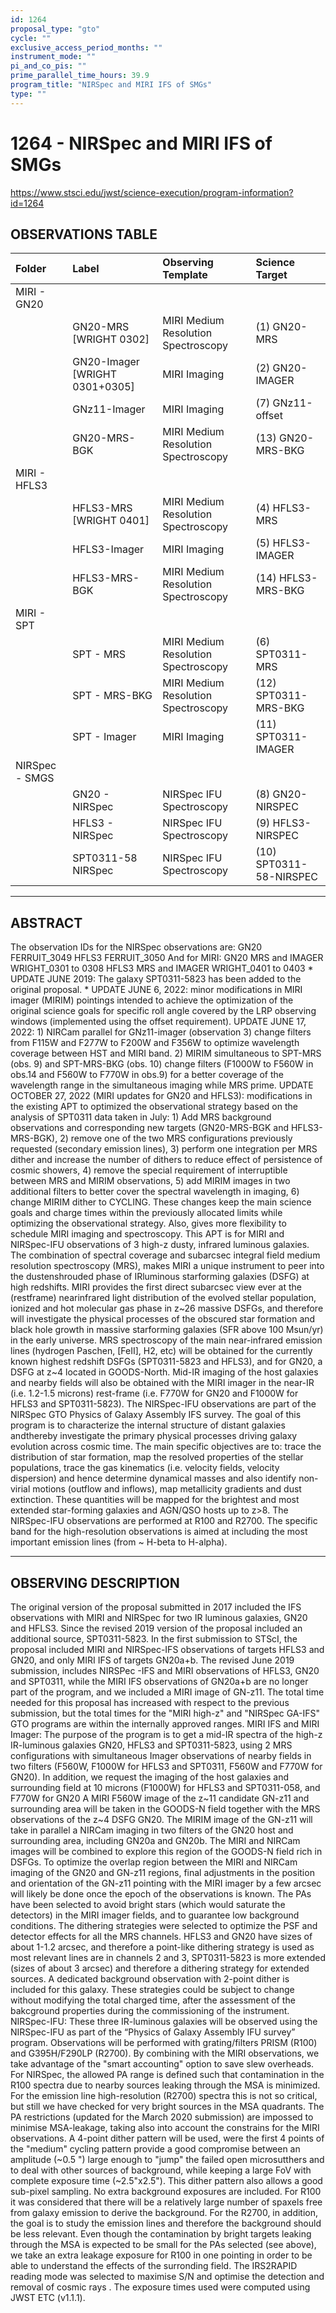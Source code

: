 ```yaml
---
id: 1264
proposal_type: "gto"
cycle: ""
exclusive_access_period_months: ""
instrument_mode: ""
pi_and_co_pis: ""
prime_parallel_time_hours: 39.9
program_title: "NIRSpec and MIRI IFS of SMGs"
type: ""
---
```

# 1264 - NIRSpec and MIRI IFS of SMGs
https://www.stsci.edu/jwst/science-execution/program-information?id=1264
## OBSERVATIONS TABLE
| Folder          | Label                        | Observing Template               | Science Target           |
| :-------------- | :--------------------------- | :------------------------------- | :----------------------- |
| MIRI - GN20     |                              |                                  |                          |
|                 | GN20-MRS [WRIGHT 0302]       | MIRI Medium Resolution Spectroscopy | (1) GN20-MRS             |
|                 | GN20-Imager [WRIGHT 0301+0305] | MIRI Imaging                     | (2) GN20-IMAGER          |
|                 | GNz11-Imager                 | MIRI Imaging                     | (7) GNz11-offset         |
|                 | GN20-MRS-BGK                 | MIRI Medium Resolution Spectroscopy | (13) GN20-MRS-BKG        |
| MIRI - HFLS3    |                              |                                  |                          |
|                 | HFLS3-MRS [WRIGHT 0401]     | MIRI Medium Resolution Spectroscopy | (4) HFLS3-MRS            |
|                 | HFLS3-Imager                 | MIRI Imaging                     | (5) HFLS3-IMAGER         |
|                 | HFLS3-MRS-BGK                | MIRI Medium Resolution Spectroscopy | (14) HFLS3-MRS-BKG       |
| MIRI - SPT      |                              |                                  |                          |
|                 | SPT - MRS                    | MIRI Medium Resolution Spectroscopy | (6) SPT0311-MRS          |
|                 | SPT - MRS-BKG                | MIRI Medium Resolution Spectroscopy | (12) SPT0311-MRS-BKG     |
|                 | SPT - Imager                 | MIRI Imaging                     | (11) SPT0311-IMAGER      |
| NIRSpec - SMGS  |                              |                                  |                          |
|                 | GN20 - NIRSpec               | NIRSpec IFU Spectroscopy         | (8) GN20-NIRSPEC         |
|                 | HFLS3 - NIRSpec              | NIRSpec IFU Spectroscopy         | (9) HFLS3-NIRSPEC        |
|                 | SPT0311-58 NIRSpec           | NIRSpec IFU Spectroscopy         | (10) SPT0311-58-NIRSPEC  |

---

## ABSTRACT

The observation IDs for the NIRSpec observations are: GN20 FERRUIT_3049 HFLS3 FERRUIT_3050 And for MIRI: GN20 MRS and IMAGER WRIGHT_0301 to 0308 HFLS3 MRS and IMAGER WRIGHT_0401 to 0403 * UPDATE JUNE 2019: The galaxy SPT0311-5823 has been added to the original proposal. * UPDATE JUNE 6, 2022: minor modifications in MIRI imager (MIRIM) pointings intended to achieve the optimization of the original science goals for specific roll angle covered by the LRP observing windows (implemented using the offset requirement). UPDATE JUNE 17, 2022: 1) NIRCam parallel for GNz11-imager (observation 3) change filters from F115W and F277W to F200W and F356W to optimize wavelength coverage between HST and MIRI band. 2) MIRIM simultaneous to SPT-MRS (obs. 9) and SPT-MRS-BKG (obs. 10) change filters (F1000W to F560W in obs.14 and F560W to F770W in obs.9) for a better coverage of the wavelength range in the simultaneous imaging while MRS prime. UPDATE OCTOBER 27, 2022 (MIRI updates for GN20 and HFLS3): modifications in the existing APT to optimized the observational strategy based on the analysis of SPT0311 data taken in July: 1) Add MRS background observations and corresponding new targets (GN20-MRS-BGK and HFLS3-MRS-BGK), 2) remove one of the two MRS configurations previously requested (secondary emission lines), 3) perform one integration per MRS dither and increase the number of dithers to reduce effect of persistence of cosmic showers, 4) remove the special requirement of interruptible between MRS and MIRIM observations, 5) add MIRIM images in two additional filters to better cover the spectral wavelength in imaging, 6) change MIRIM dither to CYCLING. These changes keep the main science goals and charge times within the previously allocated limits while optimizing the observational strategy. Also, gives more flexibility to schedule MIRI imaging and spectroscopy. This APT is for MIRI and NIRSpec-IFU observations of 3 high-z dusty, infrared luminous galaxies. The combination of spectral coverage and subarcsec integral field medium resolution spectroscopy (MRS), makes MIRI a unique instrument to peer into the dustenshrouded phase of IRluminous starforming galaxies (DSFG) at high redshifts. MIRI provides the first direct subarcsec view ever at the (restframe) nearinfrared light distribution of the evolved stellar population, ionized and hot molecular gas phase in z~26 massive DSFGs, and therefore will investigate the physical processes of the obscured star formation and black hole growth in massive starforming galaxies (SFR above 100 Msun/yr) in the early universe. MRS spectroscopy of the main near-infrared emission lines (hydrogen Paschen, [FeII], H2, etc) will be obtained for the currently known highest redshift DSFGs (SPT0311-5823 and HFLS3), and for GN20, a DSFG at z~4 located in GOODS-North. Mid-IR imaging of the host galaxies and nearby fields will also be obtained with the MIRI imager in the near-IR (i.e. 1.2-1.5 microns) rest-frame (i.e. F770W for GN20 and F1000W for HFLS3 and SPT0311-5823). The NIRSpec-IFU observations are part of the NIRSpec GTO Physics of Galaxy Assembly IFS survey. The goal of this program is to characterize the internal structure of distant galaxies andthereby investigate the primary physical processes driving galaxy evolution across cosmic time. The main specific objectives are to: trace the distribution of star formation, map the resolved properties of the stellar populations, trace the gas kinematics (i.e. velocity fields, velocity dispersion) and hence determine dynamical masses and also identify non-virial motions (outflow and inflows), map metallicity gradients and dust extinction. These quantities will be mapped for the brightest and most extended star-forming galaxies and AGN/QSO hosts up to z>8. The NIRSpec-IFU observations are performed at R100 and R2700. The specific band for the high-resolution observations is aimed at including the most important emission lines (from ~ H-beta to H-alpha).

---

## OBSERVING DESCRIPTION

The original version of the proposal submitted in 2017 included the IFS observations with MIRI and NIRSpec for two IR luminous galaxies, GN20 and HFLS3. Since the revised 2019 version of the proposal included an additional source, SPT0311-5823.
In the first submission to STScI, the proposal included MIRI and NIRSpec-IFS observations of targets HFLS3 and GN20, and only MIRI IFS of targets GN20a+b. The revised June 2019 submission, includes NIRSPec -IFS and MIRI observations of HFLS3, GN20 and SPT0311, while the MIRI IFS observations of GN20a+b are no longer part of the program, and we included a MIRI image of GN-z11. The total time needed for this proposal has increased with respect to the previous submission, but the total times for the "MIRI high-z" and "NIRSpec GA-IFS" GTO programs are within the internally approved ranges.
MIRI IFS and MIRI Imager:
The purpose of the program is to get a mid-IR spectra of the high-z IR-luminous galaxies GN20, HFLS3 and SPT0311-5823, using 2 MRS configurations with simultaneous Imager observations of nearby fields in two filters (F560W, F1000W for HFLS3 and SPT0311, F560W and F770W for GN20). In addition, we request the imaging of the host galaxies and surrounding field at 10 microns (F1000W) for HFLS3 and SPT0311-058, and F770W for GN20
A MIRI F560W image of the z~11 candidate GN-z11 and surrounding area will be taken in the GOODS-N field together with the MRS observations of the z~4 DSFG GN20. The MIRIM image of the GN-z11 will take in parallel a NIRCam imaging in two filters of the GN20 host and surrounding area, including GN20a and GN20b. The MIRI and NIRCam images will be combined to explore this region of the GOODS-N field rich in DSFGs. To optimize the overlap region between the MIRI and NIRCam imaging of the GN20 and GN-z11 regions, final adjustments in the position and orientation of the GN-z11 pointing with the MIRI imager by a few arcsec will likely be done once the epoch of the observations is known.
The PAs have been selected to avoid bright stars (which would saturate the detectors) in the MIRI imager fields, and to guarantee low background conditions.
The dithering strategies were selected to optimize the PSF and detector effects for all the MRS channels. HFLS3 and GN20 have sizes of about 1-1.2 arcsec, and therefore a point-like dithering strategy is used as most relevant lines are in channels 2 and 3, SPT0311-5823 is more extended (sizes of about 3 arcsec) and therefore a dithering strategy for extended sources. A dedicated background observation with 2-point dither is included for this galaxy. These strategies could be subject to change without modifying the total charged time, after the assessment of the bakcground properties during the commissioning of the instrument.
NIRSpec-IFU:
These three IR-luminous galaxies will be observed using the NIRSpec-IFU as part of the “Physics of Galaxy Assembly IFU survey” program. Observations will be performed with grating/filters PRISM (R100) and G395H/F290LP (R2700). By combining with the MIRI observations, we take advantage of the "smart accounting" option to save slew overheads.
For NIRSpec, the allowed PA range is defined such that contamination in the R100 spectra due to nearby sources leaking through the MSA is minimized. For the emission line high-resolution (R2700) spectra this is not so critical, but still we have checked for very bright sources in the MSA quadrants.
The PA restrictions (updated for the March 2020 submission) are impossed to minimise MSA-leakage, taking also into account the constrains for the MIRI observations.
A 4-point dither pattern will be used, were the first 4 points of the "medium" cycling pattern provide a good compromise between an amplitude (~0.5 ") large enough to "jump" the failed open microsutthers and to deal with other sources of background, while keeping a large FoV with complete exposure time (~2.5"x2.5"). This dither pattern also allows a good sub-pixel sampling.
No extra background exposures are included. For R100 it was considered that there will be a relatively large number of spaxels free from galaxy emission to derive the background. For the R2700, in addition, the goal is to study the emission lines and therefore the background should be less relevant.
Even though the contamination by bright targets leaking through the MSA is expected to be small for the PAs selected (see above), we take an extra leakage exposure for R100 in one pointing in order to be able to understand the effects of the surronding field.
The IRS2RAPID reading mode was selected to maximise S/N and optimise the detection and removal of cosmic rays . The exposure times used were computed using JWST ETC (v1.1.1).